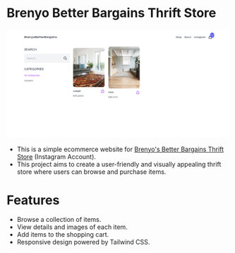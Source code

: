 # Brenyo Better Bargains Thrift Store

![screnshot](https://github.com/Noahwekesa/better-bargains/blob/master/screenshot/better.png)

- This is a simple ecommerce website for <a href="https://www.instagram.com/brenyo_better_bargains/">Brenyo's Better Bargains Thrift Store</a> (Instagram Account).
- This project aims to create a user-friendly and visually appealing thrift store where users can browse and purchase items.

# Features

- Browse a collection of items.
- View details and images of each item.
- Add items to the shopping cart.
- Responsive design powered by Tailwind CSS.
